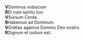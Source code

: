 **V**Dominus vobiscum  
**R**Et cum spiritu tuo.  
**V**Sursum Corda.  
**R**Habemus ad Dominum.  
**V**Gratias agamus Domino Deo nostro.  
**R**Dignum et iustum est.
